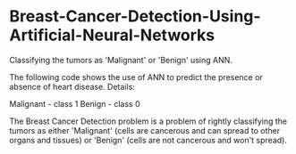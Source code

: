 # Breast-Cancer-Detection-Using-Artificial-Neural-Networks
Classifying the tumors as 'Malignant' or 'Benign' using ANN.

The following code shows the use of ANN to predict the presence or absence of heart disease.
Details:

Malignant - class 1
Benign - class 0

The Breast Cancer Detection problem is a problem of rightly classifying the tumors as either 'Malignant' (cells are cancerous and can spread to other organs and tissues) or 'Benign' (cells are not cancerous and won't spread).
